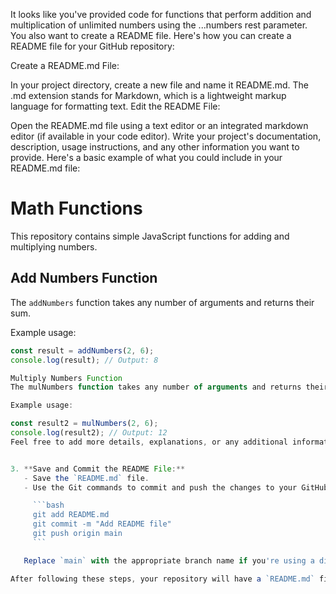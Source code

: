 It looks like you've provided code for functions that perform addition and multiplication of unlimited numbers using the ...numbers rest parameter. You also want to create a README file. Here's how you can create a README file for your GitHub repository:

Create a README.md File:

In your project directory, create a new file and name it README.md. The .md extension stands for Markdown, which is a lightweight markup language for formatting text.
Edit the README File:

Open the README.md file using a text editor or an integrated markdown editor (if available in your code editor).
Write your project's documentation, description, usage instructions, and any other information you want to provide.
Here's a basic example of what you could include in your README.md file:


# Math Functions

This repository contains simple JavaScript functions for adding and multiplying numbers.

## Add Numbers Function

The `addNumbers` function takes any number of arguments and returns their sum.

Example usage:

```javascript
const result = addNumbers(2, 6);
console.log(result); // Output: 8

Multiply Numbers Function
The mulNumbers function takes any number of arguments and returns their product.

Example usage:

const result2 = mulNumbers(2, 6);
console.log(result2); // Output: 12
Feel free to add more details, explanations, or any additional information you want to provide.


3. **Save and Commit the README File:**
   - Save the `README.md` file.
   - Use the Git commands to commit and push the changes to your GitHub repository:

     ```bash
     git add README.md
     git commit -m "Add README file"
     git push origin main
     ```

   Replace `main` with the appropriate branch name if you're using a different branch.

After following these steps, your repository will have a `README.md` file that explains the purpose and usage of your functions. Users visiting your repository will be able to read the README file to understand how to use your code.

